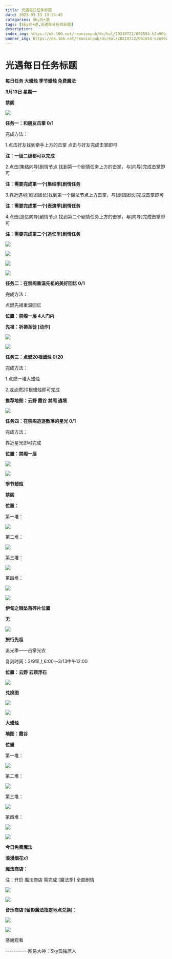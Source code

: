 ```yaml
---
title: 光遇每日任务标题
date: 2023-03-13 13:38:45
categories: Sky光•遇
tags: [Sky光•遇,光遇每日任务标题]
description: 
index_img: https://ok.166.net/reunionpub/ds/kol/20210722/001554-k2u90bj7ay.png?imageView&thumbnail=600x0&type=jpg
banner_img: https://ok.166.net/reunionpub/ds/kol/20210722/001554-k2u90bj7ay.png?imageView&thumbnail=600x0&type=jpg
---
```

# 光遇每日任务标题
**每日任务 大蜡烛 季节蜡烛 免费魔法**

 **3月13日 星期一**

 **禁阁**

![](https://img.166.net/reunionpub/ds/kol/20230313/002236-otwjzhsbdf.jpg)

 **任务一：和朋友击掌 0/1**

完成方法：

1.点击好友找到牵手上方的击掌 点击与好友完成击掌即可

 **注：一级二级都可以完成**

2.点击[集结向导]剧情节点 找到第一个剧情任务上方的击掌，与[向导]完成击掌即可

 **注：需要完成第一个[集结季]剧情任务**

3.靠近遇境[剧团团长]找到第一个魔法节点上方击掌，与[剧团团长]完成击掌即可

 **注：需要完成第一个[表演季]剧情任务**

4.点击[追忆向导]剧情节点 找到第二个剧情任务上方的击掌，与[向导]完成击掌即可

 **注：需要完成第二个[追忆季]剧情任务**

![](https://img.166.net/reunionpub/ds/kol/20230313/000650-ob2qt436az.jpeg)

![](https://img.166.net/reunionpub/ds/kol/20230313/000702-w75ets4uoc.jpeg)

![](https://img.166.net/reunionpub/ds/kol/20230313/000711-sqctpewyb8.jpeg)

![](https://img.166.net/reunionpub/ds/kol/20230313/000723-vkq5pf68ci.jpeg)

 **任务二：在禁阁重温先祖的美好回忆 0/1**

完成方法：

点燃先祖重温回忆

 **位置：禁阁一层  4人门内**

 **先祖：祈祷圣徒  [动作]**

![](https://img.166.net/reunionpub/ds/kol/20230313/000757-0k87zqdbov.jpeg)

![](https://img.166.net/reunionpub/ds/kol/20230313/000908-ufawkmn1is.jpeg)

 **任务三：点燃20根蜡烛 0/20**

完成方法：

1.点燃一堆大蜡烛

2.或点燃20根蜡烛即可完成

 **推荐地图：云野 霞谷 禁阁 遇境**

![](https://img.166.net/reunionpub/ds/kol/20230313/000959-t5w8ri4n7s.jpg)

 **任务四：在禁阁追逐散落的星光 0/1**

完成方法：

靠近星光即可完成

 **位置：禁阁一层**

![](https://img.166.net/reunionpub/ds/kol/20230313/001024-cdejgo15wf.jpeg)

![](https://img.166.net/reunionpub/ds/kol/20221018/100256-wzutnocka0.png)

 **季节蜡烛**

 **禁阁**

 **位置：**

第一堆：

![](https://img.166.net/reunionpub/ds/kol/20230313/001514-fr8qwa4k7h.jpeg)

第二堆：

![](https://img.166.net/reunionpub/ds/kol/20230313/001528-cejfarsys9.jpeg)

第三堆：

![](https://img.166.net/reunionpub/ds/kol/20230313/001539-g2uiq0m7bn.jpeg)

第四堆：

![](https://img.166.net/reunionpub/ds/kol/20230313/001611-21pazd5yj6.jpeg)

![](https://img.166.net/reunionpub/ds/kol/20221130/005912-5mvshq9nf3.png)

 **伊甸之眼坠落碎片位置**

 **无**

![](https://img.166.net/reunionpub/ds/kol/20221018/100256-wzutnocka0.png)

 **旅行先祖**

追光季——击掌光农

复刻时间：3/9早上6:00～3/13中午12:00

 **位置：云野 云顶浮石**

![](https://img.166.net/reunionpub/ds/kol/20230313/005144-1m4h5tvars.jpg)

 **兑换图**

![](https://img.166.net/reunionpub/ds/kol/20230313/005156-qsd2bshokz.jpg)

![](https://img.166.net/reunionpub/ds/kol/20230313/005012-cdpy0kr1uq.png)

 **大蜡烛**

 **地图：霞谷**

 **位置**

第一堆：

![](https://img.166.net/reunionpub/ds/kol/20230313/001736-t5gq7nbiwo.jpeg)

第二堆：

![](https://img.166.net/reunionpub/ds/kol/20230313/001745-ec40m61udr.jpeg)

第三堆：

![](https://img.166.net/reunionpub/ds/kol/20230313/001754-5fcsn4heim.jpeg)

第四堆：

![](https://img.166.net/reunionpub/ds/kol/20230313/001803-scqmkv6jgu.jpeg)

![](https://img.166.net/reunionpub/ds/kol/20221018/100256-wzutnocka0.png)

 **今日免费魔法**

 **浪漫烟花x1**

 **魔法商店：**

注：开启 魔法商店 需完成 [魔法季] 全部剧情

![](https://img.166.net/reunionpub/ds/kol/20221018/100559-oibznvdtus.png)

![](https://img.166.net/reunionpub/ds/kol/20230313/001856-es3jr0lzgk.jpeg)

 **音乐商店 [留影魔法指定地点兑换]：**

![](https://img.166.net/reunionpub/ds/kol/20230313/001915-g7cs0d15l6.jpeg)

 **![](https://img.166.net/reunionpub/ds/kol/20221018/100256-wzutnocka0.png)**

感谢观看

\-----------网易大神：Sky孤独旅人

